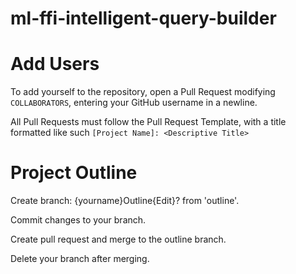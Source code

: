 # ml-ffi-intelligent-query-builder

# Add Users

To add yourself to the repository, open a Pull Request modifying `COLLABORATORS`, entering your GitHub username in a newline.

All Pull Requests must follow the Pull Request Template, with a title formatted like such `[Project Name]: <Descriptive Title>`

# Project Outline

Create branch: {yourname}Outline{Edit}? from 'outline'.

Commit changes to your branch.

Create pull request and merge to the outline branch.

Delete your branch after merging. 
